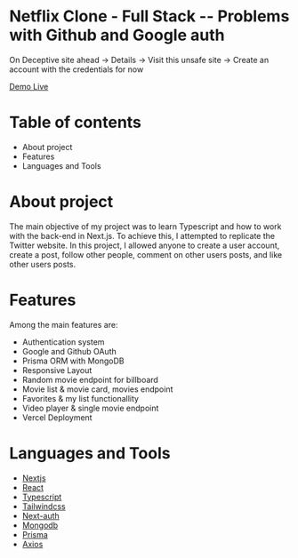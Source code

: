 # Netflix Clone - Full Stack  -- Problems with Github and Google auth 

On Deceptive site ahead -> Details -> Visit this unsafe site -> Create an account with the credentials for now

[Demo Live](https://netflix-clone-full-stack.vercel.app/)

# Table of contents
- About project
- Features
- Languages and Tools

# About project

The main objective of my project was to learn Typescript and how to work with the back-end in Next.js. To achieve this, I attempted to replicate the Twitter website. In this project, I allowed anyone to create a user account, create a post, follow other people, comment on other users posts, and like other users posts.

# Features
Among the main features are:

- Authentication system
- Google and Github OAuth
- Prisma ORM with MongoDB
- Responsive Layout
- Random movie endpoint for billboard 
- Movie list & movie card, movies endpoint
- Favorites & my list functionallity 
- Video player & single movie endpoint
- Vercel Deployment

# Languages and Tools
- [Nextjs](https://nextjs.org/)
- [React](https://react.dev/)
- [Typescript](https://www.typescriptlang.org/)
- [Tailwindcss](https://tailwindcss.com/)
- [Next-auth](https://next-auth.js.org/)
- [Mongodb](https://www.mongodb.com/)
- [Prisma](https://www.prisma.io/)
- [Axios](https://www.digitalocean.com/community/tutorials/react-axios-react)
